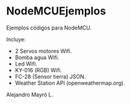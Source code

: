 # NodeMCUEjemplos
 Ejemplos códigos para NodeMCU.
 
 Incluye:
 
 - 2 Servos motores Wifi.
 - Bomba agua Wifi.
 - Led Wifi.
 - KY-016 (RGB) Wifi.
 - FC-28 (Sensor tierra) JSON.
 - Weather Station API (openweathermap.org).

Alejandro Mayró L.
